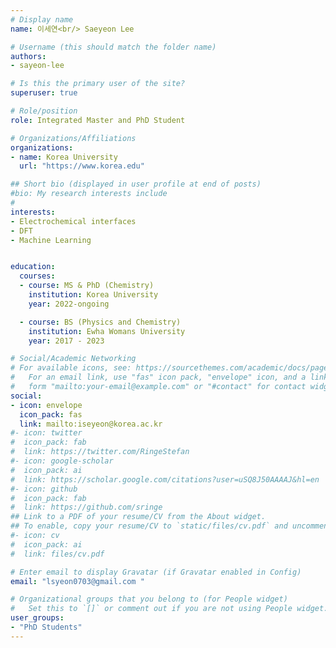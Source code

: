 ```yaml
---
# Display name
name: 이세연<br/> Saeyeon Lee 

# Username (this should match the folder name)
authors:
- sayeon-lee

# Is this the primary user of the site?
superuser: true

# Role/position
role: Integrated Master and PhD Student

# Organizations/Affiliations
organizations:
- name: Korea University
  url: "https://www.korea.edu"

## Short bio (displayed in user profile at end of posts)
#bio: My research interests include 
#
interests:
- Electrochemical interfaces
- DFT
- Machine Learning


education:
  courses:
  - course: MS & PhD (Chemistry)
    institution: Korea University 
    year: 2022-ongoing

  - course: BS (Physics and Chemistry)
    institution: Ewha Womans University 
    year: 2017 - 2023

# Social/Academic Networking
# For available icons, see: https://sourcethemes.com/academic/docs/page-builder/#icons
#   For an email link, use "fas" icon pack, "envelope" icon, and a link in the
#   form "mailto:your-email@example.com" or "#contact" for contact widget.
social:
- icon: envelope
  icon_pack: fas
  link: mailto:iseyeon@korea.ac.kr
#- icon: twitter
#  icon_pack: fab
#  link: https://twitter.com/RingeStefan
#- icon: google-scholar
#  icon_pack: ai
#  link: https://scholar.google.com/citations?user=uSQ8J50AAAAJ&hl=en
#- icon: github
#  icon_pack: fab
#  link: https://github.com/sringe
## Link to a PDF of your resume/CV from the About widget.
## To enable, copy your resume/CV to `static/files/cv.pdf` and uncomment the lines below.
#- icon: cv
#  icon_pack: ai
#  link: files/cv.pdf

# Enter email to display Gravatar (if Gravatar enabled in Config)
email: "lsyeon0703@gmail.com "

# Organizational groups that you belong to (for People widget)
#   Set this to `[]` or comment out if you are not using People widget.
user_groups:
- "PhD Students"
---
```



